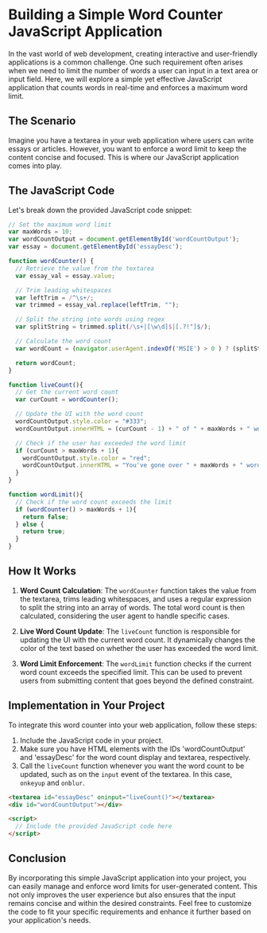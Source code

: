 # Building a Simple Word Counter JavaScript Application

In the vast world of web development, creating interactive and user-friendly applications is a common challenge. One such requirement often arises when we need to limit the number of words a user can input in a text area or input field. Here, we will explore a simple yet effective JavaScript application that counts words in real-time and enforces a maximum word limit.

## The Scenario

Imagine you have a textarea in your web application where users can write essays or articles. However, you want to enforce a word limit to keep the content concise and focused. This is where our JavaScript application comes into play.

## The JavaScript Code

Let's break down the provided JavaScript code snippet:

```javascript
// Set the maximum word limit
var maxWords = 10;
var wordCountOutput = document.getElementById('wordCountOutput');
var essay = document.getElementById('essayDesc');

function wordCounter() {
  // Retrieve the value from the textarea
  var essay_val = essay.value;

  // Trim leading whitespaces
  var leftTrim = /^\s+/;
  var trimmed = essay_val.replace(leftTrim, "");

  // Split the string into words using regex
  var splitString = trimmed.split(/\s+|[\w\d]$|[.?!"]$/);

  // Calculate the word count
  var wordCount = (navigator.userAgent.indexOf('MSIE') > 0 ) ? (splitString.length+1) : splitString.length;

  return wordCount;
}

function liveCount(){
  // Get the current word count
  var curCount = wordCounter();

  // Update the UI with the word count
  wordCountOutput.style.color = "#333";
  wordCountOutput.innerHTML = (curCount - 1) + " of " + maxWords + " words";

  // Check if the user has exceeded the word limit
  if (curCount > maxWords + 1){
    wordCountOutput.style.color = "red";
    wordCountOutput.innerHTML = "You've gone over " + maxWords + " words by " + (curCount - (maxWords + 1)) + " word(s).";
  }
}

function wordLimit(){
  // Check if the word count exceeds the limit
  if (wordCounter() > maxWords + 1){
    return false;
  } else {
    return true;
  }
}
```

## How It Works

1. **Word Count Calculation**: The `wordCounter` function takes the value from the textarea, trims leading whitespaces, and uses a regular expression to split the string into an array of words. The total word count is then calculated, considering the user agent to handle specific cases.

2. **Live Word Count Update**: The `liveCount` function is responsible for updating the UI with the current word count. It dynamically changes the color of the text based on whether the user has exceeded the word limit.

3. **Word Limit Enforcement**: The `wordLimit` function checks if the current word count exceeds the specified limit. This can be used to prevent users from submitting content that goes beyond the defined constraint.

## Implementation in Your Project

To integrate this word counter into your web application, follow these steps:

1. Include the JavaScript code in your project.
2. Make sure you have HTML elements with the IDs 'wordCountOutput' and 'essayDesc' for the word count display and textarea, respectively.
3. Call the `liveCount` function whenever you want the word count to be updated, such as on the `input` event of the textarea. In this case, `onkeyup` and `onblur`.

```html
<textarea id="essayDesc" oninput="liveCount()"></textarea>
<div id="wordCountOutput"></div>

<script>
  // Include the provided JavaScript code here
</script>
```

## Conclusion

By incorporating this simple JavaScript application into your project, you can easily manage and enforce word limits for user-generated content. This not only improves the user experience but also ensures that the input remains concise and within the desired constraints. Feel free to customize the code to fit your specific requirements and enhance it further based on your application's needs.
